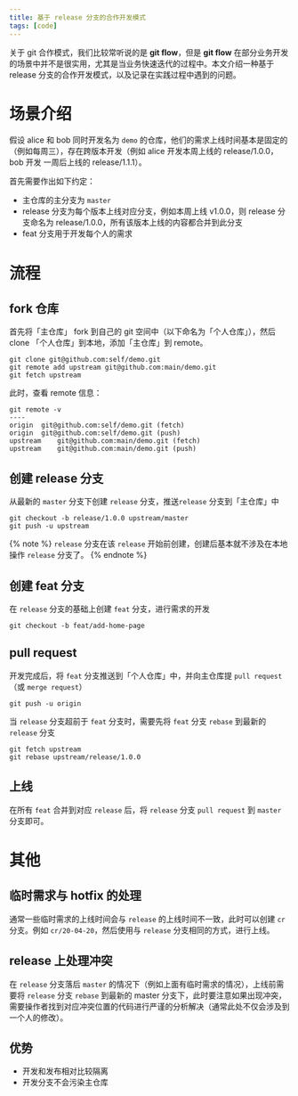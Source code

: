 ```yaml
---
title: 基于 release 分支的合作开发模式
tags: [code]
---
```


关于 git 合作模式，我们比较常听说的是 **git flow**，但是 **git flow** 在部分业务开发的场景中并不是很实用，尤其是当业务快速迭代的过程中。本文介绍一种基于 release 分支的合作开发模式，以及记录在实践过程中遇到的问题。

<!-- truncate -->

# 场景介绍

假设 alice 和 bob 同时开发名为 `demo` 的仓库，他们的需求上线时间基本是固定的（例如每周三），存在跨版本开发（例如 alice 开发本周上线的 release/1.0.0，bob 开发 一周后上线的 release/1.1.1）。

首先需要作出如下约定：

- 主仓库的主分支为 `master`
- release 分支为每个版本上线对应分支，例如本周上线 v1.0.0，则 release 分支命名为 release/1.0.0，所有该版本上线的内容都合并到此分支
- feat 分支用于开发每个人的需求

# 流程

## fork 仓库

首先将「主仓库」 fork 到自己的 git 空间中（以下命名为「个人仓库」），然后 clone 「个人仓库」到本地，添加「主仓库」到 remote。

```
git clone git@github.com:self/demo.git
git remote add upstream git@github.com:main/demo.git
git fetch upstream
```

此时，查看 remote 信息：

```
git remote -v
----
origin	git@github.com:self/demo.git (fetch)
origin	git@github.com:self/demo.git (push)
upstream	git@github.com:main/demo.git (fetch)
upstream	git@github.com:main/demo.git (push)
```

## 创建 release 分支

从最新的 `master` 分支下创建 `release` 分支，推送`release` 分支到「主仓库」中

```
git checkout -b release/1.0.0 upstream/master
git push -u upstream
```

{% note %}
`release` 分支在该 `release` 开始前创建，创建后基本就不涉及在本地操作 `release` 分支了。
{% endnote %}

## 创建 feat 分支

在 `release` 分支的基础上创建 `feat` 分支，进行需求的开发

```
git checkout -b feat/add-home-page
```

## pull request

开发完成后，将 `feat` 分支推送到「个人仓库」中，并向主仓库提 `pull request`（或 `merge request`）

```
git push -u origin
```

当 `release` 分支超前于 `feat` 分支时，需要先将 `feat` 分支 `rebase` 到最新的 `release` 分支

```
git fetch upstream
git rebase upstream/release/1.0.0
```

## 上线

在所有 `feat` 合并到对应 `release` 后，将 `release` 分支 `pull request` 到 `master` 分支即可。

# 其他

## 临时需求与 hotfix 的处理

通常一些临时需求的上线时间会与 `release` 的上线时间不一致，此时可以创建 `cr` 分支。例如 `cr/20-04-20`，然后使用与 `release` 分支相同的方式，进行上线。

## release 上处理冲突

在 `release` 分支落后 `master` 的情况下（例如上面有临时需求的情况），上线前需要将 `release` 分支 `rebase` 到最新的 master 分支下，此时要注意如果出现冲突，需要操作者找到对应冲突位置的代码进行严谨的分析解决（通常此处不仅会涉及到一个人的修改）。

## 优势

- 开发和发布相对比较隔离
- 开发分支不会污染主仓库
